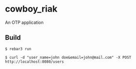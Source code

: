 cowboy_riak
=====

An OTP application

Build
-----

    $ rebar3 run
    
    $ curl -d "user_name=john doe&email=john@mail.com" -X POST http://localhost:8080/users

